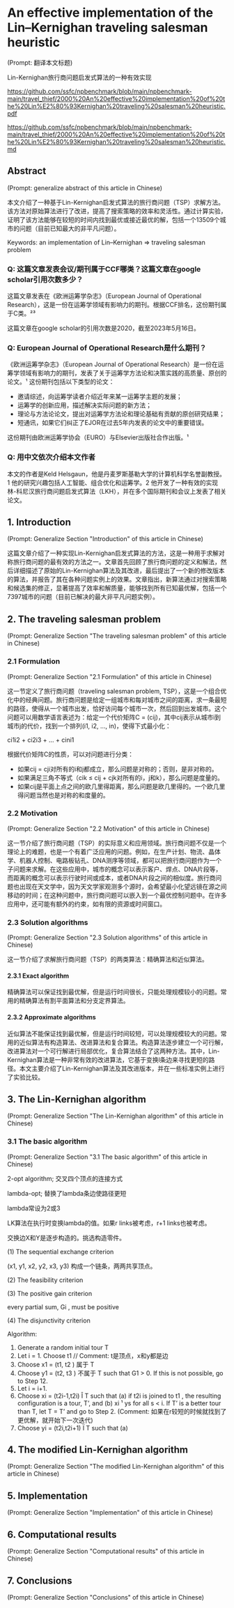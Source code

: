 # An effective implementation of the Lin–Kernighan traveling salesman heuristic

(Prompt: 翻译本文标题)

Lin-Kernighan旅行商问题启发式算法的一种有效实现

https://github.com/ssfc/npbenchmark/blob/main/npbenchmark-main/travel_thief/2000%20An%20effective%20implementation%20of%20the%20Lin%E2%80%93Kernighan%20traveling%20salesman%20heuristic.pdf

https://github.com/ssfc/npbenchmark/blob/main/npbenchmark-main/travel_thief/2000%20An%20effective%20implementation%20of%20the%20Lin%E2%80%93Kernighan%20traveling%20salesman%20heuristic.md

## Abstract

(Prompt: generalize abstract of this article in Chinese)

本文介绍了一种基于Lin-Kernighan启发式算法的旅行商问题（TSP）求解方法。该方法对原始算法进行了改进，提高了搜索策略的效率和灵活性。通过计算实验，证明了该方法能够在较短的时间内找到最优或接近最优的解，包括一个13509个城市的问题（目前已知最大的非平凡问题）。

Keywords: an implementation of Lin–Kernighan => traveling salesman problem

### Q: 这篇文章发表会议/期刊属于CCF哪类？这篇文章在google scholar引用次数多少？

这篇文章发表在《欧洲运筹学杂志》（European Journal of Operational Research），这是一份在运筹学领域有影响力的期刊。根据CCF排名，这份期刊属于C类。²³

这篇文章在google scholar的引用次数是2020，截至2023年5月16日。

### Q: European Journal of Operational Research是什么期刊？

《欧洲运筹学杂志》（European Journal of Operational Research）是一份在运筹学领域有影响力的期刊，发表了关于运筹学方法论和决策实践的高质量、原创的论文。¹ 这份期刊包括以下类型的论文：

- 邀请综述，向运筹学读者介绍近年来某一运筹学主题的发展；
- 运筹学的创新应用，描述解决实际问题的新方法；
- 理论与方法论论文，提出对运筹学方法论和理论基础有贡献的原创研究结果；
- 短通讯，如果它们纠正了EJOR在过去5年内发表的论文中的重要错误。

这份期刊由欧洲运筹学协会（EURO）与Elsevier出版社合作出版。¹

### Q: 用中文依次介绍本文作者

本文的作者是Keld Helsgaun，他是丹麦罗斯基勒大学的计算机科学名誉副教授。1 他的研究兴趣包括人工智能、组合优化和运筹学。2 他开发了一种有效的实现林-科尼汉旅行商问题启发式算法（LKH），并在多个国际期刊和会议上发表了相关论文。

## 1. Introduction

(Prompt: Generalize Section "Introduction" of this article in Chinese)

这篇文章介绍了一种实现Lin-Kernighan启发式算法的方法，这是一种用于求解对称旅行商问题的最有效的方法之一。文章首先回顾了旅行商问题的定义和解法，然后详细描述了原始的Lin-Kernighan算法及其改进，最后提出了一个新的修改版本的算法，并报告了其在各种问题实例上的效果。文章指出，新算法通过对搜索策略和候选集的修正，显著提高了效率和解质量，能够找到所有已知最优解，包括一个7397城市的问题（目前已解决的最大非平凡问题实例）。

## 2. The traveling salesman problem

(Prompt: Generalize Section "The traveling salesman problem" of this article in Chinese)

### 2.1 Formulation

(Prompt: Generalize Section "2.1 Formulation" of this article in Chinese)

这一节定义了旅行商问题（traveling salesman problem, TSP），这是一个组合优化中的经典问题。旅行商问题是给定一组城市和每对城市之间的距离，求一条最短的路径，使得从一个城市出发，恰好访问每个城市一次，然后回到出发城市。这个问题可以用数学语言表述为：给定一个代价矩阵C = (cij)，其中cij表示从城市i到城市j的代价，找到一个排列(i1, i2, ..., in)，使得下式最小化：

ci1i2 + ci2i3 + ... + cini1

根据代价矩阵C的性质，可以对问题进行分类：

- 如果cij = cji对所有的i和j都成立，那么问题是对称的；否则，是非对称的。
- 如果满足三角不等式（cik ≤ cij + cjk对所有的i，j和k），那么问题是度量的。
- 如果cij是平面上点之间的欧几里得距离，那么问题是欧几里得的。一个欧几里得问题当然也是对称的和度量的。

### 2.2 Motivation

(Prompt: Generalize Section "2.2 Motivation" of this article in Chinese)

这一节介绍了旅行商问题（TSP）的实际意义和应用领域。旅行商问题不仅是一个理论上的难题，也是一个有着广泛应用的问题。例如，在生产计划、物流、晶体学、机器人控制、电路板钻孔、DNA测序等领域，都可以把旅行商问题作为一个子问题来求解。在这些应用中，城市的概念可以表示客户、焊点、DNA片段等，而距离的概念可以表示行驶时间或成本，或者DNA片段之间的相似度。旅行商问题也出现在天文学中，因为天文学家观测多个源时，会希望最小化望远镜在源之间移动的时间；在这种问题中，旅行商问题可以嵌入到一个最优控制问题中。在许多应用中，还可能有额外的约束，如有限的资源或时间窗口。

### 2.3 Solution algorithms

(Prompt: Generalize Section "2.3 Solution algorithms" of this article in Chinese)

这一节介绍了求解旅行商问题（TSP）的两类算法：精确算法和近似算法。

#### 2.3.1 Exact algorithm

精确算法可以保证找到最优解，但是运行时间很长，只能处理规模较小的问题。常用的精确算法有割平面算法和分支定界算法。

#### 2.3.2 Approximate algorithms

近似算法不能保证找到最优解，但是运行时间较短，可以处理规模较大的问题。常用的近似算法有构造算法、改进算法和复合算法。构造算法逐步建立一个可行解，改进算法对一个可行解进行局部优化，复合算法结合了这两种方法。其中，Lin-Kernighan算法是一种非常有效的改进算法，它基于变换l条边来寻找更短的路径。本文主要介绍了Lin-Kernighan算法及其改进版本，并在一些标准实例上进行了实验比较。

## 3. The Lin-Kernighan algorithm

(Prompt: Generalize Section "The Lin-Kernighan algorithm" of this article in Chinese)

### 3.1 The basic algorithm

(Prompt: Generalize Section "3.1 The basic algorithm" of this article in Chinese)

2-opt algorithm; 交叉四个顶点的连接方式

lambda-opt; 替换了lambda条边使路径更短

lambda常设为2或3

LK算法在执行时变换lambda的值。如果r links被考虑，r+1 links也被考虑。

交换边X和Y是逐步构造的。挑选构造零件。

(1) The sequential exchange criterion

(x1, y1, x2, y2, x3, y3) 构成一个链条，两两共享顶点。

(2) The feasibility criterion

(3) The positive gain criterion

every partial sum, Gi , must be positive

(4) The disjunctivity criterion

Algorithm:

1. Generate a random initial tour T
2. Let i = 1. Choose t1  // Comment: t是顶点，x和y都是边
3. Choose x1 = (t1, t2 ) 属于 T
4. Choose y1 = (t2, t3 ) 不属于 T such that G1 > 0. If this is not possible, go to Step 12.
5. Let i = i+1.
6. Choose xi = (t2i-1,t2i) Î T such that (a) if t2i is joined to t1 , the resulting configuration is a tour, T’, and (b) xi ¹ ys for all s < i. If T’ is a better tour than T, let T = T’ and go to Step 2.  (Comment: 如果在r较短的时候就找到了更优解，就开始下一次迭代)
7. Choose yi = (t2i,t2i+1) Ï T such that (a) 

## 4. The modified Lin-Kernighan algorithm

(Prompt: Generalize Section "The modified Lin-Kernighan algorithm" of this article in Chinese)

## 5. Implementation

(Prompt: Generalize Section "Implementation" of this article in Chinese)

## 6. Computational results

(Prompt: Generalize Section "Computational results" of this article in Chinese)

## 7. Conclusions

(Prompt: Generalize Section "Conclusions" of this article in Chinese)